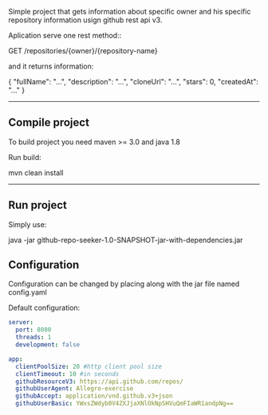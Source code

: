 Simple project that gets information about specific owner and his specific repository information usign github rest api v3.

Aplication serve one rest method::

GET /repositories/{owner}/{repository-name}

and it returns information:

{
"fullName": "...",
"description": "...",
"cloneUrl": "...",
"stars": 0,
"createdAt": "..."
}

---

## Compile project

To build project you need maven >= 3.0 and java 1.8

Run build:

mvn clean install

---

## Run project

Simply use:

java -jar github-repo-seeker-1.0-SNAPSHOT-jar-with-dependencies.jar

## Configuration
Configuration can be changed by placing along with the jar file named config.yaml

Default configuration:

```yaml
server:
  port: 8080
  threads: 1
  development: false

app:
  clientPoolSize: 20 #http client pool size
  clientTimeout: 10 #in seconds
  githubResourceV3: https://api.github.com/repos/
  githubUserAgent: Allegro-exercise
  githubAccept: application/vnd.github.v3+json
  githubUserBasic: YWxsZWdyb0V4ZXJjaXNlOkNpSHVuQmFIaWR1andpNg==
```
